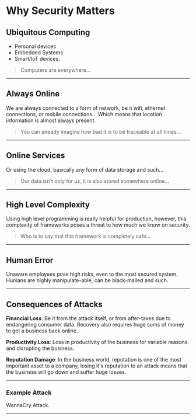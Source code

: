 # Why Security Matters

## Ubiquitous Computing

- Personal devices
- Embedded Systems
- Smart/IoT devices.

> Computers are everywhere...

- - -
## Always Online

We are always connected to a form of network, be it wifi, ethernet connections, or mobile connections... Which means that location information is almost always present.

> You can already imagine how bad it is to be traceable at all times...

- - -
## Online Services

Or using the cloud, basically any form of data storage and such...

> Our data isn't only for us, it is also stored somewhere online...

- - -
## High Level Complexity

Using high level programming is really helpful for production, however, this complexity of frameworks poses a threat to how much we know on security.

> Who is to say that this framework is completely safe...

- - -
## Human Error

Unaware employees pose high risks, even to the most secured system. Humans are highly manipulate-able, can be black-mailed and such.

- - -
## Consequences of Attacks

**Financial Loss**: Be it from the attack itself, or from after-taxes due to endangering consumer data. Recovery also requires huge sums of money to get a business back online.

**Productivity Loss**: Loss in productivity of the business for variable reasons and disrupting the business.

**Reputation Damage**: In the business world, reputation is one of the most important asset to a company, losing it's reputation to an attack means that the business will go down and suffer huge losses.

- - -
### Example Attack
WannaCry Attack.

- - -
